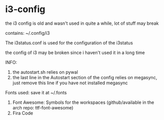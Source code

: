 # i3-config

the i3 config is old and wasn't used in quite a while, lot of stuff may break

contains: ~/.config/i3

The i3status.conf is used for the configuration of the i3status

the config of i3 may be broken since i haven't used it in a long time

INFO:
  1. the autostart.sh relies on pywal 
  2. the last line in the Autostart section of the config relies on megasync, just remove this line if you have not installed megasync

Fonts used: save it at ~/.fonts
  1. Font Awesome: Symbols for the workspaces (github/available in the arch repo: ttf-font-awesome)
  2. Fira Code

